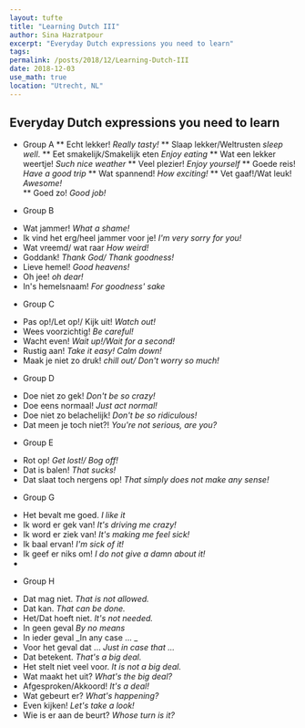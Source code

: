 ```yaml
---
layout: tufte
title: "Learning Dutch III"
author: Sina Hazratpour
excerpt: "Everyday Dutch expressions you need to learn"
tags:
permalink: /posts/2018/12/Learning-Dutch-III
date: 2018-12-03
use_math: true
location: "Utrecht, NL"
---
```




## Everyday Dutch expressions you need to learn

* Group A
 ** Echt lekker!
   _Really tasty!_ 
 ** Slaap lekker/Weltrusten 
  _sleep well_. 
 ** Eet smakelijk/Smakelijk eten
  _Enjoy eating_ 
 ** Wat een lekker weertje! 
  _Such nice weather_ 
 ** Veel plezier! 
  _Enjoy yourself_
 ** Goede reis! 
  _Have a good trip_
 ** Wat spannend! 
  _How exciting!_ 
 ** Vet gaaf!/Wat leuk! 
  _Awesome!_   
 ** Goed zo! 
  _Good job!_

* Group B 
 + Wat jammer! _What a shame!_
 + Ik vind het erg/heel jammer voor je! _I'm very sorry for you!_
 + Wat vreemd/ wat raar _How weird!_
 + Goddank! _Thank God/ Thank goodness!_
 + Lieve hemel! _Good heavens!_
 + Oh jee! _oh dear!_
 + In's hemelsnaam! _For goodness' sake_
 
* Group C
 + Pas op!/Let op!/ Kijk uit! _Watch out!_
 + Wees voorzichtig! _Be careful!_
 + Wacht even! _Wait up!/Wait for a second!_
 + Rustig aan! _Take it easy! Calm down!_
 + Maak je niet zo druk! _chill out/ Don't worry so much!_  
 
* Group D
 + Doe niet zo gek! _Don't be so crazy!_
 + Doe eens normaal! _Just act normal!_
 + Doe niet zo belachelijk! _Don't be so ridiculous!_
 + Dat meen je toch niet?! _You're not serious, are you?_

* Group E 
 + Rot op! _Get lost!/ Bog off!_
 + Dat is balen! _That sucks!_
 + Dat slaat toch nergens op! _That simply does not make any sense!_

* Group G
 + Het bevalt me goed. _I like it_
 + Ik word er gek van! _It's driving me crazy!_
 + Ik word er ziek van! _It's making me feel sick!_
 + Ik baal ervan! _I'm sick of it!_  
 + Ik geef er niks om! _I do not give a damn about it!_
 + 

* Group H
 + Dat mag niet. _That is not allowed._
 + Dat kan. _That can be done._
 + Het/Dat hoeft niet. _It's not needed._
 + In geen geval _By no means_
 + In ieder geval _In any case ... _
 + Voor het geval dat ... _Just in case that ..._
 + Dat betekent. _That's a big deal._
 + Het stelt niet veel voor. _It is not a big deal._
 + Wat maakt het uit? _What's the big deal?_
 + Afgesproken/Akkoord! _It's a deal!_
 + Wat gebeurt er? _What's happening?_
 + Even kijken! _Let's take a look!_
 + Wie is er aan de beurt? _Whose turn is it?_





<!--
 <label for="sn-Alledaagse-taalvragen" class="margin-toggle sidenote-number"></label><input type="checkbox" id="sn-Alledaagse-taalvragen" class="margin-toggle"/><span class="sidenote"> Where in the world do people speak Dutch? What does my family name mean? How many dialects do exist? Why are we so annoyed by _dt_ errors? Why are many people annoyed by this? How do new words arise?, Can you name your child as you wish?
</span>
-->
 

